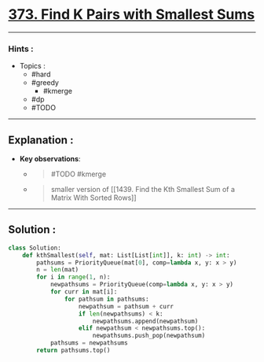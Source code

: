 # [373. Find K Pairs with Smallest Sums](https://leetcode.com/problems/find-k-pairs-with-smallest-sums/)

---

### Hints :

-   Topics :
    -   #hard
    -   #greedy
        -   #kmerge
    -   #dp
    -   #TODO

---

## Explanation :

-   **Key observations**:

    -   > #TODO #kmerge

    -   > smaller version of [[1439. Find the Kth Smallest Sum of a Matrix With Sorted Rows]]

---

## Solution :

```python
class Solution:
    def kthSmallest(self, mat: List[List[int]], k: int) -> int:
        pathsums = PriorityQueue(mat[0], comp=lambda x, y: x > y)
        n = len(mat)
        for i in range(1, n):
            newpathsums = PriorityQueue(comp=lambda x, y: x > y)
            for curr in mat[i]:
                for pathsum in pathsums:
                    newpathsum = pathsum + curr
                    if len(newpathsums) < k:
                        newpathsums.append(newpathsum)
                    elif newpathsum < newpathsums.top():
                        newpathsums.push_pop(newpathsum)
            pathsums = newpathsums
        return pathsums.top()
```
